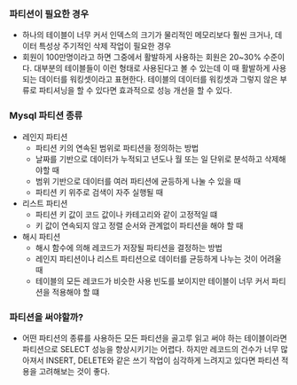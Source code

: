 ### 파티션이 필요한 경우 
- 하나의 테이블이 너무 커서 인덱스의 크기가 물리적인 메모리보다 훨씬 크거나, 데이터 특성상 주기적인 삭제 작업이 필요한 경우
- 회원이 100만명이라고 하면 그중에서 활발하게 사용하는 회원은 20~30% 수준이다. 대부분의 테이블들이 이런 형태로 사용된다고 볼 수 있는데 이 때 활발하게 사용되는 데이터를 워킹셋이라고 표현한다. 테이블의 데이터를 워킹셋과 그렇지 않은 부류로 파티셔닝을 할 수 있다면 효과적으로 성능 개선을 할 수 있다.

### Mysql 파티션 종류
- 레인지 파티션 
    - 파티션 키의 연속된 범위로 파티션을 정의하는 방법
    - 날짜를 기반으로 데이터가 누적되고 년도나 월 또는 일 단위로 분석하고 삭제해야할 때
    - 범위 기반으로 데이터를 여러 파티션에 균등하게 나눌 수 있을 때 
    - 파티션 키 위주로 검색이 자주 실행될 때 
- 리스트 파티션
    - 파티션 키 값이 코드 값이나 카테고리와 같이 고정적일 떄
    - 키 값이 연속되지 않고 정렬 순서와 관계없이 파티션을 해야 할 때
- 해시 파티션
    - 해시 함수에 의해 레코드가 저장될 파티션을 결정하는 방법
    - 레인지 파티션이나 리스트 파티션으로 데이터를 균등하게 나누는 것이 어려울 때
    - 테이블의 모든 레코드가 비슷한 사용 빈도를 보이지만 테이블이 너무 커서 파티션을 적용해야 할 떄

### 파티션을 써야할까?
- 어떤 파티션의 종류를 사용하든 모든 파티션을 골고루 읽고 써야 하는 테이블이라면 파티션으로 SELECT 성능을 향상시키기는 어렵다. 하지만 레코드의 건수가 너무 많아져서 INSERT, DELETE와 같은 쓰기 작업이 심각하게 느려지고 있다면 파티션 적용을 고려해보는 것이 좋다.
